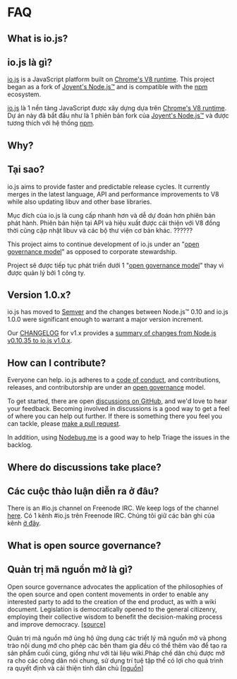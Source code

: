 # FAQ

## What is io.js?
## io.js là gì?

[io.js](https://github.com/iojs/io.js) is a JavaScript platform built on [Chrome's V8 runtime](http://code.google.com/p/v8/). This project began as a fork of [Joyent's Node.js™](https://nodejs.org/) and is compatible with the [npm](https://www.npmjs.org/) ecosystem.

[io.js](https://github.com/iojs/io.js) là 1 nền tảng JavaScript được xây dựng dựa trên [Chrome's V8 runtime](http://code.google.com/p/v8/).
Dự án này đã bắt đầu như là 1 phiên bản fork của [Joyent's Node.js™](https://nodejs.org/) và được tương thích với hệ thống [npm](https://www.npmjs.org/).

## Why?
## Tại sao?
io.js aims to provide faster and predictable release cycles. It currently merges in the latest language, API and performance improvements to V8 while also updating libuv and other base libraries.

Mục đích của io.js là cung cấp nhanh hơn và dễ dự đoán hơn phiên bản phát hành. Phiên bản hiện tại
API và hiệu xuất được cải thiện với V8 đồng thời cũng cập nhật libuv và các bộ thư viện cơ bản khác. ??????

This project aims to continue development of io.js under an "[open governance model](https://github.com/iojs/io.js/blob/v1.x/GOVERNANCE.md#readme)" as opposed to corporate stewardship.

Project sẽ được tiếp tục phát triển dưới 1 "[open governance model](https://github.com/iojs/io.js/blob/v1.x/GOVERNANCE.md#readme)" thay vì được quản lý bởi 1 công ty.

## Version 1.0.x?

io.js has moved to [Semver](http://semver.org/) and the changes between Node.js™ 0.10 and io.js 1.0.0 were significant enough
to warrant a major version increment.

Our [CHANGELOG](https://github.com/iojs/io.js/blob/v1.x/CHANGELOG.md) for v1.x provides a [summary of changes from Node.js v0.10.35 to io.js v1.0.x](https://github.com/iojs/io.js/blob/v1.x/CHANGELOG.md#summary-of-changes-from-nodejs-v01035-to-iojs-v100).

## How can I contribute?

Everyone can help. io.js adheres to a [code of conduct](https://github.com/iojs/io.js/blob/v1.x/CONTRIBUTING.md#code-of-conduct), and contributions, releases, and contributorship are under an [open governance](https://github.com/iojs/io.js/blob/v1.x/GOVERNANCE.md#readme) model.

To get started, there are open [ discussions on GitHub](https://github.com/iojs/io.js/issues), and we'd love to hear your feedback.
Becoming involved in discussions is a good way to get a feel of where you can help out further. If there is
something there you feel you can tackle, please [make a pull request](https://github.com/iojs/io.js/blob/v1.x/CONTRIBUTING.md#code-contributions).

In addition, using [Nodebug.me](http://nodebug.me/) is a good way to help Triage the issues in the backlog.

## Where do discussions take place?
## Các cuộc thảo luận diễn ra ở đâu?

There is an #io.js channel on Freenode IRC. We keep logs of the channel [here](http://logs.libuv.org/io.js/latest).
Có 1 kênh #io.js trên Freenode IRC. Chúng tôi giữ các bản ghi của kênh [ở đây](http://logs.libuv.org/io.js/latest). 


## What is open source governance?
## Quản trị mã nguồn mở là gì?

Open source governance advocates the application of the philosophies of the open source and open content movements in order to enable any interested party to add to the creation of the end product, as with a wiki document. Legislation is democratically opened to the general citizenry, employing their collective wisdom to benefit the decision-making process and improve democracy. [[source]](https://en.wikipedia.org/wiki/Open-source_governance)

Quản trị mã nguồn mở ủng hộ ứng dụng các triết lý mã nguồn mở và phong trào nội dung mở cho phép các bên tham gia đều có thể thêm vào để tạo ra sản phẩm cuối cùng, giống như với tài liệu wiki.Pháp chế dân chủ được mở ra cho các công dân nói chung, sử dụng trí tuệ tập thể có lợi cho quá trình ra quyết định và cải thiện tính dân chủ [[nguồn]](https://en.wikipedia.org/wiki/Open-source_governance)


